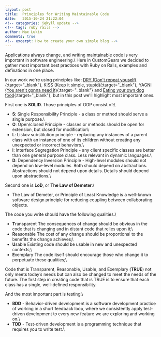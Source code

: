 ```yaml
---
layout: post
title:  Principles for Writing Maintainable Code
date:   2015-10-24 21:22:04
<!-- categories: jekyll update -->
<!-- tags: ruby rails -->
author: Max Lukin
comments: true
<!-- excerpt: How to create your own simple blog -->
---
```

Applications always change, and writing maintainable code is very important in software engineering.\\ Here in CustomGears we decided to gather most important best practices with Ruby on Rails, examples and definations in one place.

In our work we're using principles like: [DRY (Don't repeat youself)][dry]{:target="_blank"}, [KISS (Keep it simple, stupid)][kiss]{:target="_blank"}, [YAGNI (You aren't gonna need it)][yagni]{:target="_blank"} and [Eating your own dog food][eyodf]{:target="_blank"}, but in this post we'll highlight most important ones.

First one is **SOLID**. Those principles of OOP consist of:\\
- **S**: Single Responsibility Principle - a class or method should serve a single purpose.\\
- **O**: Open/closed Principle - classes or methods should be open for extension, but closed for modification\\
- **L**: Liskov substitution principle - replacing any instances of a parent class with an instance of one of its children without creating any unexpected or incorrect behaviors.\\
- **I**: Interface Segregation Principle - any client specific classes are better than one general purpose class. Less relevant in dynamic languages.\\
- **D**: Dependency Inversion Principle - High-level modules should not depend on low-level modules. Both should depend on abstractions. Abstractions should not depend upon details. Details should depend upon abstractions.\\

Second one is **LoD**, or **The Law of Demeter**:\\
- The Law of Demeter, or Principle of Least Knowledge is a well-known software design principle for reducing coupling between collaborating objects.

The code you write should have the following qualities.\\
- **T**ransparent The consequences of change should be obvious in the code that is changing and in distant code that relies upon it;\\
- **R**easonable The cost of any change should be proportional to the benefits the change achieves;\\
- **U**sable Existing code should be usable in new and unexpected contexts;\\
- **E**xemplary The code itself should encourage those who change it to perpetuate these qualities;\\

Code that is Transparent, Reasonable, Usable, and Exemplary (**TRUE**) not only meets today’s needs but can also be changed to meet the needs of the future. The first step in creating code that is TRUE is to ensure that each class has a single, well-defined responsibility.

And the most important part is testing:\\
- **BDD** - Behavior-driven development is a software development practice of working in a short feedback loop, where we consistently apply test-driven development to every new feature we are exploring and working on.\\
- **TDD** - Test-driven development is a programming technique that requires you to write test.\\

[dry]: https://en.wikipedia.org/wiki/Don%27t_repeat_yourself
[kiss]: https://en.wikipedia.org/wiki/KISS_principle
[yagni]: https://en.wikipedia.org/wiki/You_aren%27t_gonna_need_it
[eyodf]: https://en.wikipedia.org/wiki/Eating_your_own_dog_food
